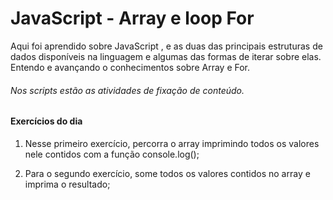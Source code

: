 # JavaScript - Array e loop For

Aqui foi aprendido sobre JavaScript , e as duas das principais estruturas de dados disponíveis na linguagem e algumas das formas de iterar sobre elas. Entendo e avançando o conhecimentos sobre Array e For.

###### Nos scripts estão as atividades de fixação de conteúdo.

#### Exercícios do dia

1. Nesse primeiro exercício, percorra o array imprimindo todos os valores nele contidos com a função console.log();

2. Para o segundo exercício, some todos os valores contidos no array e imprima o resultado;

